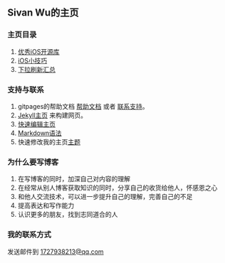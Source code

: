 ## Sivan Wu的主页

### 主页目录

1. [优秀iOS开源库](https://supergithuber.github.io/ios/openSourceLibrary)
2. [iOS小技巧](https://supergithuber.github.io/ios/iOSTips)
3. [下拉刷新汇总](https://supergithuber.github.io/ios/pullToRefresh)


### 支持与联系

1. gitpages的帮助文档 [帮助文档](https://help.github.com/categories/github-pages-basics/) 或者 [联系支持](https://github.com/contact)。
2. [Jekyll主页](https://jekyllrb.com/) 来构建网页。
3. [快速编辑主页](https://github.com/supergithuber/supergithuber.github.io/edit/master/index.md)
4. [Markdown语法](https://guides.github.com/features/mastering-markdown/)
5. 快速修改我的主页[主题](https://github.com/supergithuber/supergithuber.github.io/settings)

### 为什么要写博客

1. 在写博客的同时，加深自己对内容的理解
2. 在经常从别人博客获取知识的同时，分享自己的收货给他人，怀感恩之心
3. 和他人交流技术，可以进一步提升自己的理解，完善自己的不足
4. 提高表达和写作能力
5. 认识更多的朋友，找到志同道合的人

### 我的联系方式
发送邮件到 1727938213@qq.com

